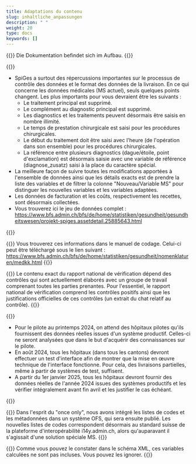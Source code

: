 ```yaml
---
title: Adaptations du contenu
slug: inhaltliche_anpassungen
description: " "
weight: 20
type: docs
keywords: []
---
```


{{<alert color="info">}}
Die Dokumentation befindet sich im Aufbau.
{{</alert>}}

{{<collapsible title="Quelles sont les variables qui changent avec SpiGes ?">}}
<ul>
<li> SpiGes a surtout des répercussions importantes sur le processus de contrôle des données et le format des données de la livraison. En ce qui concerne les données médicales (MS actuel), seuls quelques points changent. Les plus importants pour vous devraient être les suivants :
<ul>
<li> Le traitement principal est supprimé. </li>
<li>	Le complément au diagnostic principal est supprimé. </li>
<li>	Les diagnostics et les traitements peuvent désormais être saisis en nombre illimité. </li>
<li>	Le temps de prestation chirurgicale est saisi pour les procédures chirurgicales.</li>
<li>	Le début du traitement doit être saisi avec l'heure (de l'opération dans son ensemble) pour les procédures chirurgicales.   </li>
<li>	La référence entre plusieurs diagnostics (dague/étoile, point d'exclamation) est désormais saisie avec une variable de référence (diagnose_zusatz) saisi à la place du caractère spécial. </li>
</ul>
</li>

<li>	La meilleure façon de suivre toutes les modifications apportées à l'ensemble de données ainsi que les détails exacts est de prendre la liste des variables et de filtrer la colonne "Nouveau/Variable MS" pour distinguer les nouvelles variables et les variables adaptées. </li>

<li> Les données de facturation et les coûts, respectivement les recettes, sont désormais collectées. </li>

<li> Vous trouverez ici le jeu de données complet :   <a href="https://www.bfs.admin.ch/bfs/de/home/statistiken/gesundheit/gesundheitswesen/projekt-spiges.assetdetail.25885643.html"> https://www.bfs.admin.ch/bfs/de/home/statistiken/gesundheit/gesundheitswesen/projekt-spiges.assetdetail.25885643.html </a>
</li>
</ul>
{{</collapsible>}}

{{<collapsible title="Quel est l'impact de SpiGes sur les directives de codage ?">}}
Vous trouverez ces informations dans le manuel de codage. Celui-ci peut être téléchargé sous le lien suivant : <a href="https://www.bfs.admin.ch/bfs/de/home/statistiken/gesundheit/nomenklaturen/medkk.html"> https://www.bfs.admin.ch/bfs/de/home/statistiken/gesundheit/nomenklaturen/medkk.html </a>
{{</collapsible>}}

{{<collapsible title="Quel est le contenu du rapport national de vérification ?">}}
Le contenu exact du rapport national de vérification dépend des contrôles qui sont actuellement élaborés avec un groupe de travail comprenant toutes les parties prenantes. Pour l'essentiel, le rapport national de vérification comprend les contrôles positifs ainsi que les justifications officielles de ces contrôles (un extrait du chat relatif au contrôle).
{{</collapsible>}}

{{<collapsible title="Les hôpitaux pilotes seront en mesure de créer un premier jeu de données dès le printemps 2024. D'autres cantons exigent la remise d'un premier fichier de données XML d'ici septembre. Pour ces remises, attend-on des données réelles d'un système productif ou des données de test d'un système de test suffisent-elles ? En d'autres termes, la vraie analyse ne commencera-t-elle qu'en 2025 ou l'OFS veut-il déjà analyser les données réelles de 2024 ?">}}
<ul>
<li> Pour le pilote au printemps 2024, on attend des hôpitaux pilotes qu'ils fournissent des données réelles issues d'un système productif. Celles-ci ne seront analysées que dans le but d'acquérir des connaissances sur le pilote.  </li>
<li> En août 2024, tous les hôpitaux (dans tous les cantons) devront effectuer un test d'interface afin de montrer que la mise en œuvre technique de l'interface fonctionne. Pour cela, des livraisons partielles, même à partir de systèmes de test, suffisent. </li>
<li> A partir du 1er janvier 2025, tous les hôpitaux devront fournir des données réelles de l'année 2024 issues des systèmes productifs et les vérifier intégralement avant fin avril et les justifier le cas échéant. </li>
</ul>
{{</collapsible>}}

{{<collapsible title="11.	Valeurs inversées : Nous avons remarqué que les valeurs de certaines variables sont différentes de celles des statistiques MS. Par exemple, il y a la valeur des signes vitaux. Statistiques sur la MS : 0 = mort-né et 1 = né vivant. Spiges (exactement l'inverse) : 0 = naissance vivante et 1 = mort-né. D'autres exemples seraient la formation scolaire ou l'État civil. De notre point de vue, ce n'est pas optimal et nous aimerions savoir si c'est l'intention et, si oui, pourquoi ? ">}}
Dans l'esprit du "once only", nous avons intégré les listes de codes et les métadonnées dans un système OFS, qui sera ensuite publié. Les nouvelles listes de codes correspondent désormais au standard suisse de la plateforme d'interopérabilité i14y.admin.ch, alors qu'auparavant il s'agissait d'une solution spéciale MS.
{{</collapsible>}}

{{<collapsible title="12.	Valeurs calculées : Dans la liste des variables, il y a quelques lignes qui sont grisées avec la remarque calculées (exemple uid). Cela signifie-t-il que nous les livrons vides dans le XML et que l'OFS les calculera et les inscrira ? Ou est-ce que nous ne fournissons pas ces valeurs et les ignorons ? ">}}
Comme vous pouvez le constater dans le schéma XML, ces variables calculées ne sont pas incluses. Vous pouvez les ignorer.
{{</collapsible>}}

